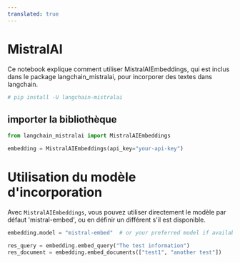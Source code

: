 ```yaml
---
translated: true
---
```


# MistralAI

Ce notebook explique comment utiliser MistralAIEmbeddings, qui est inclus dans le package langchain_mistralai, pour incorporer des textes dans langchain.

```python
# pip install -U langchain-mistralai
```

## importer la bibliothèque

```python
from langchain_mistralai import MistralAIEmbeddings
```

```python
embedding = MistralAIEmbeddings(api_key="your-api-key")
```

# Utilisation du modèle d'incorporation

Avec `MistralAIEmbeddings`, vous pouvez utiliser directement le modèle par défaut 'mistral-embed', ou en définir un différent s'il est disponible.

```python
embedding.model = "mistral-embed"  # or your preferred model if available
```

```python
res_query = embedding.embed_query("The test information")
res_document = embedding.embed_documents(["test1", "another test"])
```
